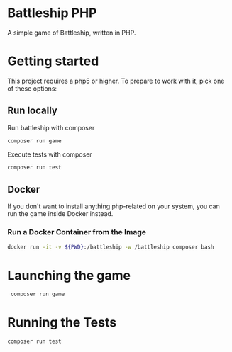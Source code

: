 # Battleship PHP

A simple game of Battleship, written in PHP.

# Getting started

This project requires a php5 or higher. To prepare to work with it, pick one of these
options:

## Run locally

Run battleship with composer

```bash
composer run game
```

Execute tests with composer

```bash
composer run test
```

## Docker

If you don't want to install anything php-related on your system, you can
run the game inside Docker instead.

### Run a Docker Container from the Image

```bash
docker run -it -v ${PWD}:/battleship -w /battleship composer bash
```

# Launching the game

```bash
 composer run game
```

# Running the Tests

```
composer run test
```

